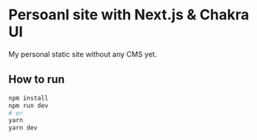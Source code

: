 # Persoanl site with Next.js & Chakra UI

My personal static site without any CMS yet.

## How to run

```bash
npm install
npm run dev
# or
yarn
yarn dev
```
